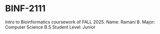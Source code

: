 # BINF-2111
Intro to Bioinformatics coursework of FALL 2025.
Name: Ramani B.
Major: Computer Science B.S
Student Level: Junior
